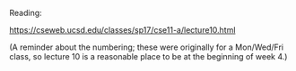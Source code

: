 Reading:

https://cseweb.ucsd.edu/classes/sp17/cse11-a/lecture10.html

(A reminder about the numbering; these were originally for a Mon/Wed/Fri class, so lecture 10 is a reasonable place to be at the beginning of week 4.)
